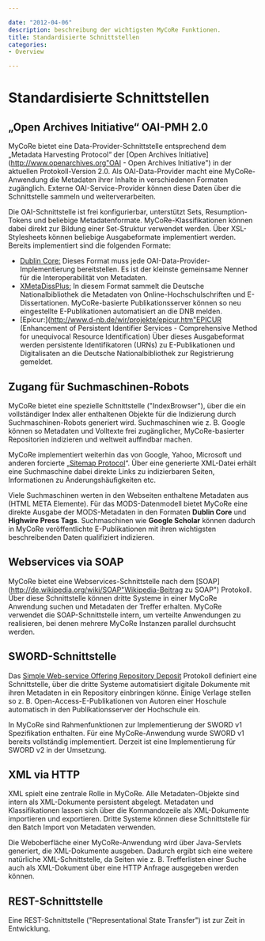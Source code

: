 ```yaml
---

date: "2012-04-06"
description: beschreibung der wichtigsten MyCoRe Funktionen.
title: Standardisierte Schnittstellen
categories:
- Overview

---
```


# Standardisierte Schnittstellen

## „Open Archives Initiative“ OAI-PMH 2.0

MyCoRe bietet eine Data-Provider-Schnittstelle entsprechend dem „Metadata Harvesting Protocol“ der
[Open Archives Initiative](http://www.openarchives.org"OAI - Open Archives Initiative")
in der aktuellen Protokoll-Version 2.0. 
Als OAI-Data-Provider macht eine MyCoRe-Anwendung die Metadaten ihrer Inhalte in verschiedenen Formaten zugänglich.
Externe OAI-Service-Provider können diese Daten über die Schnittstelle sammeln und weiterverarbeiten.

Die OAI-Schnittstelle ist frei konfigurierbar, unterstützt Sets, Resumption-Tokens und beliebige Metadatenformate. 
MyCoRe-Klassifikationen können dabei direkt zur Bildung einer Set-Struktur verwendet werden.
Über XSL-Stylesheets können beliebige Ausgabeformate implementiert werden. Bereits implementiert sind die folgenden Formate:

* [Dublin Core:](http://www.openarchives.org/OAI/openarchivesprotocol.html#dublincore)
Dieses Format muss jede OAI-Data-Provider-Implementierung bereitstellen. 
Es ist der kleinste gemeinsame Nenner für die Interoperabilität von Metadaten.
* [XMetaDissPlus:](http://www.dnb.de/DE/Standardisierung/Metadaten/xMetadissPlus.html)
In diesem Format sammelt die Deutsche Nationalbibliothek die Metadaten von Online-Hochschulschriften und E-Dissertationen.
MyCoRe-basierte Publikationsserver können so neu eingestellte E-Publikationen automatisiert an die DNB melden.
* [Epicur:](http://www.d-nb.de/wir/projekte/epicur.htm"EPICUR (Enhancement of Persistent Identifier Services - Comprehensive Method for unequivocal Resource Identification)
Über dieses Ausgabeformat werden persistente Identifikatoren (URNs) zu E-Publikationen und Digitalisaten an die Deutsche Nationalbibliothek zur Registrierung gemeldet. 

## Zugang für Suchmaschinen-Robots

MyCoRe bietet eine spezielle Schnittstelle ("IndexBrowser"), über die ein vollständiger Index aller enthaltenen Objekte
für die Indizierung durch Suchmaschinen-Robots generiert wird. Suchmaschinen wie z. B. Google können so
Metadaten und Volltexte frei zugänglicher, MyCoRe-basierter Repositorien indizieren und weltweit
auffindbar machen.

MyCoRe implementiert weiterhin das von Google, Yahoo, Microsoft und anderen forcierte 
„[Sitemap Protocol](http://www.google.com/schemas/sitemap/0.84/)“.
Über eine generierte XML-Datei erhält eine Suchmaschine dabei direkte Links zu indizierbaren Seiten, 
Informationen zu Änderungshäufigkeiten etc. 

Viele Suchmaschinen werten in den Webseiten enthaltene Metadaten aus (HTML META Elemente). Für das MODS-Datenmodell bietet 
MyCoRe eine direkte Ausgabe der MODS-Metadaten in den Formaten **Dublin Core** und **Highwire Press Tags**.
Suchmaschinen wie **Google Scholar** können dadurch in MyCoRe veröffentlichte E-Publikationen mit ihren wichtigsten 
beschreibenden Daten qualifiziert indizieren. 

## Webservices via SOAP

MyCoRe bietet eine Webservices-Schnittstelle nach dem 
[SOAP](http://de.wikipedia.org/wiki/SOAP"Wikipedia-Beitrag zu SOAP")
Protokoll. Über diese Schnittstelle können dritte Systeme in einer MyCoRe Anwendung suchen und Metadaten der Treffer erhalten.
MyCoRe verwendet die SOAP-Schnittstelle intern, um verteilte Anwendungen zu realisieren, bei denen mehrere MyCoRe
Instanzen parallel durchsucht werden.    

## SWORD-Schnittstelle

Das [Simple Web-service Offering Repository Deposit](http://swordapp.org/) Protokoll definiert eine
Schnittstelle, über die dritte Systeme automatisiert digitale Dokumente mit ihren Metadaten in ein Repository 
einbringen könne. Einige Verlage stellen so z. B. Open-Access-E-Publikationen von Autoren einer Hoschule automatisch 
in den Publikationsserver der Hochschule ein. 

In MyCoRe sind Rahmenfunktionen zur Implementierung der SWORD v1 Spezifikation enthalten. 
Für eine MyCoRe-Anwendung wurde SWORD v1 bereits vollständig implementiert. Derzeit ist eine Implementierung für
SWORD v2 in der Umsetzung.  

## XML via HTTP

XML spielt eine zentrale Rolle in MyCoRe. Alle Metadaten-Objekte sind intern als XML-Dokumente persistent abgelegt.
Metadaten und Klassifikationen lassen sich über die Kommandozeile als XML-Dokumente importieren und exportieren.
Dritte Systeme können diese Schnittstelle für den Batch Import von Metadaten verwenden.

Die Weboberfläche einer MyCoRe-Anwendung wird über Java-Servlets generiert, die XML-Dokumente ausgeben. Dadurch
ergibt sich eine weitere natürliche XML-Schnittstelle, da Seiten wie z. B. Trefferlisten einer Suche auch als XML-Dokument 
über eine HTTP Anfrage ausgegeben werden können. 

## REST-Schnittstelle

Eine REST-Schnittstelle ("Representational State Transfer") ist zur Zeit in Entwicklung.